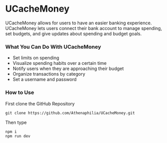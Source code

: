 
# UCacheMoney
UCacheMoney allows for users to have an easier banking experience. UCacheMoney lets users connect their bank account to manage spending, set budgets, and give updates about spending and budget goals.

### What You Can Do With UCacheMoney
 - Set limits on spending
 - Visualize spending habits over a certain time
 - Notify users when they are approaching their budget 
 - Organize transactions by category 
 - Set a username and password
### How to Use
First clone the GitHub Repository
```
git clone https://github.com/Athenaphilia/UCacheMoney.git
```
Then type 
```
npm i
npm run dev
```
